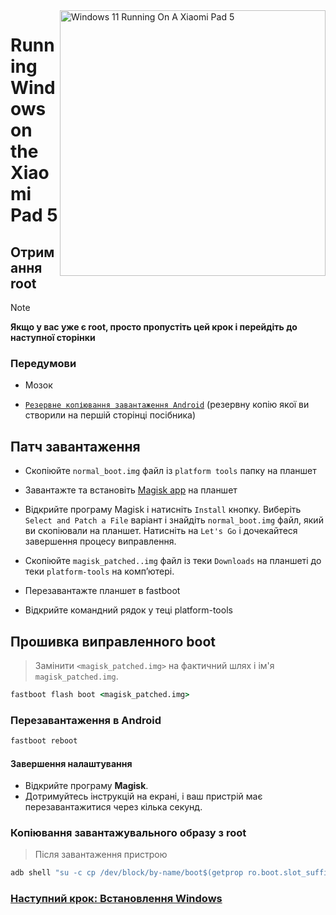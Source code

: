 <img align="right" src="https://raw.githubusercontent.com/erdilS/Port-Windows-11-Xiaomi-Pad-5/main/nabu.png" width="425" alt="Windows 11 Running On A Xiaomi Pad 5">

# Running Windows on the Xiaomi Pad 5

## Отримання root 
> [!NOTE]
> **Якщо у вас уже є root, просто пропустіть цей крок і перейдіть до наступної сторінки**

### Передумови
- Мозок
  
- [```Резервне копіювання завантаження Android```](/guide/English/1-partition-en.md#Make-a-backup-of-your-existing-boot-image) (резервну копію якої ви створили на першій сторінці посібника)

## Патч завантаження 

- Скопіюйте ```normal_boot.img``` файл із ```platform tools``` папку на планшет 

- Завантажте та встановіть [Magisk app](https://github.com/topjohnwu/Magisk/releases/latest) на планшет
  
- Відкрийте програму Magisk і натисніть ```Install``` кнопку. Виберіть ```Select and Patch a File``` варіант і знайдіть ```normal_boot.img``` файл, який ви скопіювали на планшет. Натисніть на ```Let's Go``` і дочекайтеся завершення процесу виправлення.
  
- Скопіюйте ```magisk_patched..img``` файл із теки ```Downloads``` на планшеті до теки ```platform-tools``` на комп’ютері.

- Перезавантажте планшет в fastboot
  
- Відкрийте командний рядок у теці platform-tools

 ## Прошивка виправленного boot
 > Замінити `<magisk_patched.img>` на фактичний шлях і ім'я ```magisk_patched.img```.
```cmd
fastboot flash boot <magisk_patched.img>
```

### Перезавантаження в Android
```cmd
fastboot reboot
```

#### Завершення налаштування
- Відкрийте програму **Magisk**.
- Дотримуйтесь інструкцій на екрані, і ваш пристрій має перезавантажитися через кілька секунд.

### Копіювання завантажувального образу з root
> Після завантаження пристрою
```cmd
adb shell "su -c cp /dev/block/by-name/boot$(getprop ro.boot.slot_suffix) /sdcard/rooted_boot.img" & adb pull /sdcard/rooted_boot.img
```

### [Наступний крок: Встановлення Windows](/guide/Ukrainian/3-install-uk.md)

